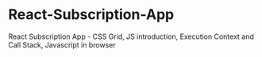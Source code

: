 # React-Subscription-App
React Subscription App - CSS Grid, JS introduction, Execution Context and Call Stack, Javascript in browser

